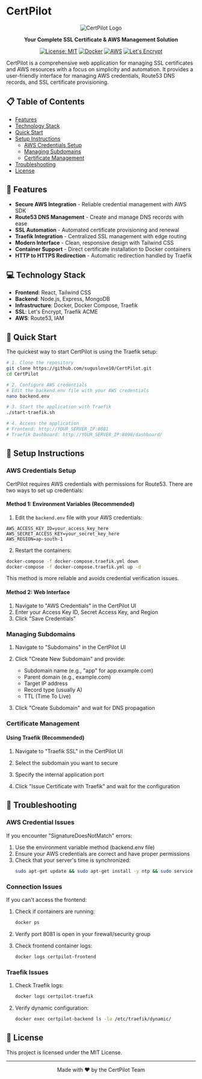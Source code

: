# CertPilot

<div align="center">

![CertPilot Logo](https://raw.githubusercontent.com/suguslove10/CertPilot/master/frontend/public/logo192.png)

**Your Complete SSL Certificate & AWS Management Solution**

[![License: MIT](https://img.shields.io/badge/License-MIT-blue.svg)](https://opensource.org/licenses/MIT)
[![Docker](https://img.shields.io/badge/Docker-Ready-2496ED?logo=docker)](https://docker.com)
[![AWS](https://img.shields.io/badge/AWS-Integrated-FF9900?logo=amazon-aws)](https://aws.amazon.com)
[![Let's Encrypt](https://img.shields.io/badge/Let's%20Encrypt-Secured-003A70?logo=letsencrypt)](https://letsencrypt.org)

</div>

CertPilot is a comprehensive web application for managing SSL certificates and AWS resources with a focus on simplicity and automation. It provides a user-friendly interface for managing AWS credentials, Route53 DNS records, and SSL certificate provisioning.

## 📋 Table of Contents

- [Features](#-features)
- [Technology Stack](#-technology-stack)
- [Quick Start](#-quick-start)
- [Setup Instructions](#-setup-instructions)
  - [AWS Credentials Setup](#aws-credentials-setup)
  - [Managing Subdomains](#managing-subdomains)
  - [Certificate Management](#certificate-management)
- [Troubleshooting](#-troubleshooting)
- [License](#-license)

## 🚀 Features

- **Secure AWS Integration** - Reliable credential management with AWS SDK
- **Route53 DNS Management** - Create and manage DNS records with ease
- **SSL Automation** - Automated certificate provisioning and renewal
- **Traefik Integration** - Centralized SSL management with edge routing
- **Modern Interface** - Clean, responsive design with Tailwind CSS
- **Container Support** - Direct certificate installation to Docker containers
- **HTTP to HTTPS Redirection** - Automatic redirection handled by Traefik

## 💻 Technology Stack

- **Frontend**: React, Tailwind CSS
- **Backend**: Node.js, Express, MongoDB
- **Infrastructure**: Docker, Docker Compose, Traefik
- **SSL**: Let's Encrypt, Traefik ACME
- **AWS**: Route53, IAM

## 🚦 Quick Start

The quickest way to start CertPilot is using the Traefik setup:

```bash
# 1. Clone the repository
git clone https://github.com/suguslove10/CertPilot.git
cd CertPilot

# 2. Configure AWS credentials
# Edit the backend.env file with your AWS credentials
nano backend.env

# 3. Start the application with Traefik
./start-traefik.sh

# 4. Access the application
# Frontend: http://YOUR_SERVER_IP:8081
# Traefik Dashboard: http://YOUR_SERVER_IP:8090/dashboard/
```

## 📝 Setup Instructions

### AWS Credentials Setup

CertPilot requires AWS credentials with permissions for Route53. There are two ways to set up credentials:

#### Method 1: Environment Variables (Recommended)

1. Edit the `backend.env` file with your AWS credentials:

```
AWS_ACCESS_KEY_ID=your_access_key_here
AWS_SECRET_ACCESS_KEY=your_secret_key_here
AWS_REGION=ap-south-1
```

2. Restart the containers:

```bash
docker-compose -f docker-compose.traefik.yml down
docker-compose -f docker-compose.traefik.yml up -d
```

This method is more reliable and avoids credential verification issues.

#### Method 2: Web Interface

1. Navigate to "AWS Credentials" in the CertPilot UI
2. Enter your Access Key ID, Secret Access Key, and Region
3. Click "Save Credentials"

### Managing Subdomains

1. Navigate to "Subdomains" in the CertPilot UI

2. Click "Create New Subdomain" and provide:
   - Subdomain name (e.g., "app" for app.example.com)
   - Parent domain (e.g., example.com)
   - Target IP address
   - Record type (usually A)
   - TTL (Time To Live)

3. Click "Create Subdomain" and wait for DNS propagation

### Certificate Management

#### Using Traefik (Recommended)

1. Navigate to "Traefik SSL" in the CertPilot UI

2. Select the subdomain you want to secure

3. Specify the internal application port

4. Click "Issue Certificate with Traefik" and wait for the configuration

## 🔧 Troubleshooting

### AWS Credential Issues

If you encounter "SignatureDoesNotMatch" errors:

1. Use the environment variable method (backend.env file)
2. Ensure your AWS credentials are correct and have proper permissions
3. Check that your server's time is synchronized:
   ```bash
   sudo apt-get update && sudo apt-get install -y ntp && sudo service ntp restart
   ```

### Connection Issues

If you can't access the frontend:

1. Check if containers are running:
   ```bash
   docker ps
   ```

2. Verify port 8081 is open in your firewall/security group

3. Check frontend container logs:
   ```bash
   docker logs certpilot-frontend
   ```

### Traefik Issues

1. Check Traefik logs:
   ```bash
   docker logs certpilot-traefik
   ```

2. Verify dynamic configuration:
   ```bash
   docker exec certpilot-backend ls -la /etc/traefik/dynamic/
   ```

## 📄 License

This project is licensed under the MIT License.

---

<div align="center">
Made with ❤️ by the CertPilot Team
</div> 